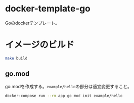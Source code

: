 # docker-template-go
Goのdockerテンプレート。

# イメージのビルド
```bash
make build
```

## go.mod
go.modを作成する。`example/hello`の部分は適宜変更すること。
```bash
docker-compose run --rm app go mod init example/hello
```
